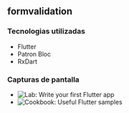 ## formvalidation

### Tecnologias utilizadas

* Flutter
* Patron Bloc
* RxDart

### Capturas de pantalla


- ![Lab: Write your first Flutter app](https://flutter.dev/docs/get-started/codelab)
- ![Cookbook: Useful Flutter samples](https://flutter.dev/docs/cookbook)

